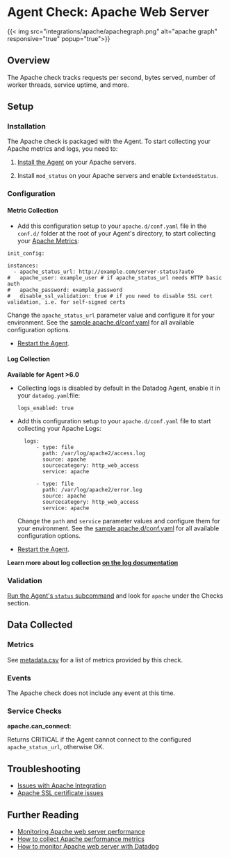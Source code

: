 # Agent Check: Apache Web Server
{{< img src="integrations/apache/apachegraph.png" alt="apache graph" responsive="true" popup="true">}}
## Overview

The Apache check tracks requests per second, bytes served, number of worker threads, service uptime, and more.

## Setup
### Installation

The Apache check is packaged with the Agent. To start collecting your Apache metrics and logs, you need to:

1. [Install the Agent](https://app.datadoghq.com/account/settings#agent) on your Apache servers.
  

2. Install `mod_status` on your Apache servers and enable `ExtendedStatus`.

### Configuration
#### Metric Collection

*  Add this configuration setup to your `apache.d/conf.yaml` file in the `conf.d/` folder at the root of your Agent's directory, to start collecting your [Apache Metrics](#metrics):

  ```
  init_config:

  instances:
    - apache_status_url: http://example.com/server-status?auto
  #   apache_user: example_user # if apache_status_url needs HTTP basic auth
  #   apache_password: example_password
  #   disable_ssl_validation: true # if you need to disable SSL cert validation, i.e. for self-signed certs
  ```
  Change the `apache_status_url` parameter value and configure it for your environment.
  See the [sample apache.d/conf.yaml](https://github.com/DataDog/integrations-core/blob/master/apache/conf.yaml.example) for all available configuration options.

*  [Restart the Agent](https://docs.datadoghq.com/agent/faq/agent-commands/#start-stop-restart-the-agent).

#### Log Collection

**Available for Agent >6.0**

* Collecting logs is disabled by default in the Datadog Agent, enable it in your `datadog.yaml`file:

  ```
  logs_enabled: true
  ```

* Add this configuration setup to your `apache.d/conf.yaml` file to start collecting your Apache Logs:

  ```
    logs:
        - type: file
          path: /var/log/apache2/access.log
          source: apache
          sourcecategory: http_web_access
          service: apache

        - type: file
          path: /var/log/apache2/error.log
          source: apache
          sourcecategory: http_web_access
          service: apache
  ```

  Change the `path` and `service` parameter values and configure them for your environment.
  See the [sample apache.d/conf.yaml](https://github.com/DataDog/integrations-core/blob/master/apache/conf.yaml.example) for all available configuration options.

* [Restart the Agent](https://docs.datadoghq.com/agent/faq/agent-commands/#start-stop-restart-the-agent).

**Learn more about log collection [on the log documentation](https://docs.datadoghq.com/logs)**

### Validation

[Run the Agent's `status` subcommand](https://docs.datadoghq.com/agent/faq/agent-commands/#agent-status-and-information) and look for `apache` under the Checks section.

## Data Collected
### Metrics

See [metadata.csv](https://github.com/DataDog/integrations-core/blob/master/apache/metadata.csv) for a list of metrics provided by this check.

### Events
The Apache check does not include any event at this time.

### Service Checks

**apache.can_connect**:

Returns CRITICAL if the Agent cannot connect to the configured `apache_status_url`, otherwise OK.

## Troubleshooting

* [Issues with Apache Integration](https://docs.datadoghq.com/integrations/faq/issues-with-apache-integration)
* [Apache SSL certificate issues](https://docs.datadoghq.com/integrations/faq/apache-ssl-certificate-issues)

## Further Reading

* [Monitoring Apache web server performance](https://www.datadoghq.com/blog/monitoring-apache-web-server-performance/)
* [How to collect Apache performance metrics](https://www.datadoghq.com/blog/collect-apache-performance-metrics/)
* [How to monitor Apache web server with Datadog](https://www.datadoghq.com/blog/monitor-apache-web-server-datadog/)
